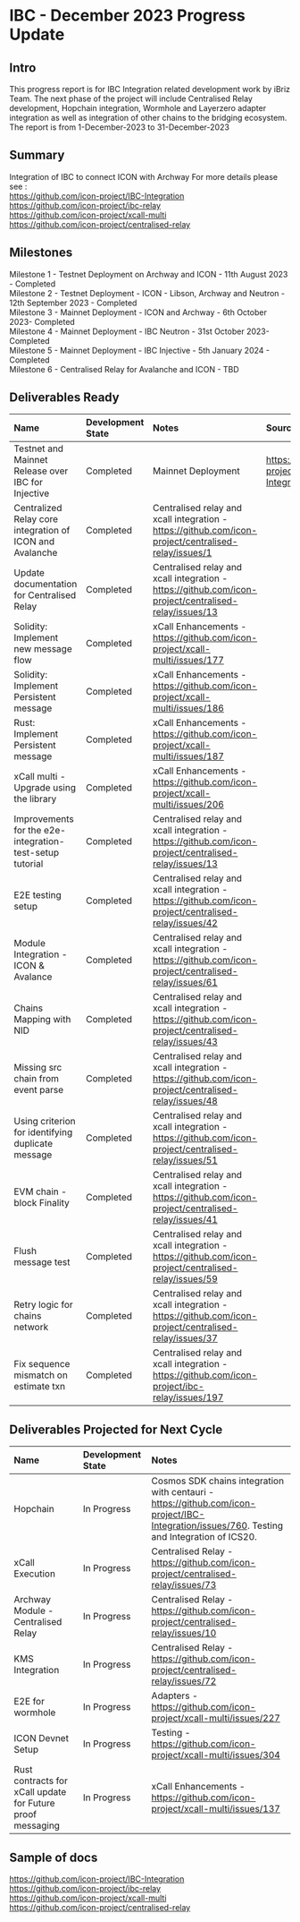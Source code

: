 # IBC - December 2023 Progress Update

## Intro
This progress report is for IBC Integration related development work by iBriz Team. 
The next phase of the project will include Centralised Relay development, Hopchain integration, Wormhole and Layerzero adapter integration as well as integration of other chains to the bridging ecosystem. The report is from  1-December-2023 to 31-December-2023

## Summary
Integration of IBC to connect ICON with Archway
For more details please see : <br>
https://github.com/icon-project/IBC-Integration <br>
https://github.com/icon-project/ibc-relay <br>
https://github.com/icon-project/xcall-multi <br>
https://github.com/icon-project/centralised-relay

## Milestones
Milestone 1 - Testnet Deployment on Archway and ICON - 11th August 2023 - Completed <br>
Milestone 2 - Testnet Deployment - ICON - Libson, Archway and Neutron - 12th September 2023 - Completed <br>
Milestone 3 - Mainnet Deployment - ICON and Archway - 6th October 2023- Completed <br>
Milestone 4 - Mainnet Deployment - IBC Neutron - 31st October 2023- Completed <br>
Milestone 5 - Mainnet Deployment - IBC Injective - 5th January 2024 - Completed <br>
Milestone 6 - Centralised Relay for Avalanche and ICON - TBD <br>


## Deliverables Ready

| Name | Development State | Notes | Source / location |
|:----- |:------------------ | :----| :----------------| 
| Testnet and Mainnet Release over IBC for Injective | Completed | Mainnet Deployment | https://github.com/icon-project/IBC-Integration/issues/803 |
| Centralized Relay core integration of ICON and Avalanche | Completed | Centralised relay and xcall integration - https://github.com/icon-project/centralised-relay/issues/1 |
| Update documentation for Centralised Relay | Completed | Centralised relay and xcall integration - https://github.com/icon-project/centralised-relay/issues/13 |
| Solidity: Implement new message flow | Completed | xCall Enhancements - https://github.com/icon-project/xcall-multi/issues/177 |
| Solidity: Implement Persistent message | Completed | xCall Enhancements - https://github.com/icon-project/xcall-multi/issues/186 |
| Rust: Implement Persistent message | Completed | xCall Enhancements - https://github.com/icon-project/xcall-multi/issues/187 |
| xCall multi - Upgrade using the library | Completed | xCall Enhancements - https://github.com/icon-project/xcall-multi/issues/206 |
| Improvements for the e2e-integration-test-setup tutorial | Completed | Centralised relay and xcall integration - https://github.com/icon-project/centralised-relay/issues/13 |
| E2E testing setup | Completed | Centralised relay and xcall integration - https://github.com/icon-project/centralised-relay/issues/42 |
| Module Integration - ICON & Avalance | Completed | Centralised relay and xcall integration - https://github.com/icon-project/centralised-relay/issues/61 |
| Chains Mapping with NID | Completed | Centralised relay and xcall integration - https://github.com/icon-project/centralised-relay/issues/43 |
| Missing src chain from event parse | Completed | Centralised relay and xcall integration - https://github.com/icon-project/centralised-relay/issues/48 |
| Using criterion for identifying duplicate message | Completed | Centralised relay and xcall integration - https://github.com/icon-project/centralised-relay/issues/51 |
| EVM chain - block Finality | Completed | Centralised relay and xcall integration - https://github.com/icon-project/centralised-relay/issues/41 |
| Flush message test | Completed | Centralised relay and xcall integration - https://github.com/icon-project/centralised-relay/issues/59 |
| Retry logic for chains network | Completed | Centralised relay and xcall integration - https://github.com/icon-project/centralised-relay/issues/37 |
| Fix sequence mismatch on estimate txn | Completed | Centralised relay and xcall integration - https://github.com/icon-project/ibc-relay/issues/197 |



## Deliverables Projected for Next Cycle


| Name | Development State | Notes |
|:-----|:------------------|:------|
| Hopchain | In Progress | Cosmos SDK chains integration with centauri - https://github.com/icon-project/IBC-Integration/issues/760. Testing and Integration of ICS20. |
| xCall Execution | In Progress | Centralised Relay - https://github.com/icon-project/centralised-relay/issues/73 |
| Archway Module - Centralised Relay | In Progress | Centralised Relay - https://github.com/icon-project/centralised-relay/issues/10 |
| KMS Integration | In Progress | Centralised Relay - https://github.com/icon-project/centralised-relay/issues/72 |
| E2E for wormhole | In Progress | Adapters - https://github.com/icon-project/xcall-multi/issues/227 |
| ICON Devnet Setup | In Progress | Testing - https://github.com/icon-project/xcall-multi/issues/304 |
| Rust contracts for xCall update for Future proof messaging | In Progress | xCall Enhancements - https://github.com/icon-project/xcall-multi/issues/137 |



## Sample of docs
https://github.com/icon-project/IBC-Integration <br>
https://github.com/icon-project/ibc-relay <br>
https://github.com/icon-project/xcall-multi <br>
https://github.com/icon-project/centralised-relay
